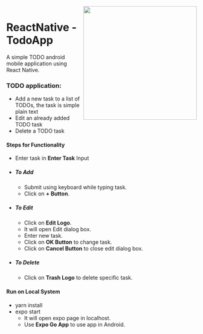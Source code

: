 

<img align="right" width="300" height="auto" src="https://res.cloudinary.com/gafrfdasdx/image/upload/bo_1px_solid_rgb:000000,c_scale,w_300/v1618124627/portfolio/Completed%20Projects/todoApp_nx1dgz.jpg">

# ReactNative - TodoApp
A simple TODO android mobile application using React Native.

### TODO application:
- Add a new task to a list of TODOs, the task is simple plain text
- Edit an already added TODO task
- Delete a TODO task

#### Steps for Functionality
 - Enter task in **Enter Task** Input
 - ##### To Add
    - Submit using keyboard while typing task.
    - Click on **+ Button**.
 - ##### To Edit
    - Click on **Edit Logo**.
    - It will open Edit dialog box.
    - Enter new task.
    - Click on **OK Button** to change task.
    - Click on **Cancel Button** to close edit dialog box.
 - ##### To Delete
    - Click on **Trash Logo** to delete specific task.


#### Run on Local System
  - yarn install
  - expo start
      - It will open expo page in localhost.
      - Use **Expo Go App** to use app in Android.
